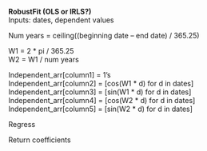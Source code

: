 **RobustFit (OLS or IRLS?)**  
Inputs: dates, dependent values  

Num years = ceiling((beginning date – end date) / 365.25)  

W1 = 2 * pi / 365.25  
W2 = W1 / num years  

Independent_arr[column1] = 1’s  
Independent_arr[column2] = [cos(W1 * d) for d in dates]  
Independent_arr[column3] = [sin(W1 * d) for d in dates]  
Independent_arr[column4] = [cos(W2 * d) for d in dates]  
Independent_arr[column5] = [sin(W2 * d) for d in dates]  

Regress  

Return coefficients  
